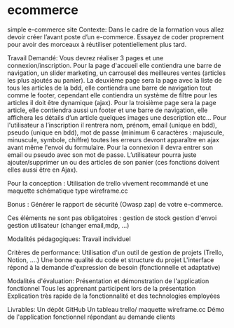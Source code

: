 # ecommerce
simple e-commerce site
Contexte:
Dans le cadre de la formation vous allez devoir créer l’avant poste d’un e-commerce.
Essayez de coder proprement pour avoir des morceaux à réutiliser potentiellement plus tard. 

Travail Demandé:
​Vous devrez réaliser 3 pages et une connexion/inscription.
Pour la page d'accueil elle contiendra une barre de navigation, un slider marketing, un carrousel des meilleures ventes (articles les plus ajoutés au panier).
La deuxième page sera la page avec la liste de tous les articles de la bdd, elle contiendra une barre de navigation tout comme le footer, cependant elle contiendra un système de filtre pour les articles il doit être dynamique (ajax). 
Pour la troisième page sera la page article, elle contiendra aussi un footer et une barre de navigation, elle affichera les détails d’un article quelques images une description etc…
Pour l'utilisateur a l’inscription il rentrera nom, prénom, email (unique en bdd), pseudo (unique en bdd), mot de passe (minimum 6 caractères : majuscule, minuscule, symbole, chiffre) toutes les erreurs devront apparaître en ajax avant même l'envoi du formulaire.
Pour la connexion il devra entrer son email ou pseudo avec son mot de passe.
L’utilisateur pourra juste ajouter/supprimer un ou des articles de son panier (ces fonctions doivent elles aussi être en Ajax). 

Pour la conception : 
Utilisation de trello vivement recommandé et une maquette schématique type wireframe.cc 

Bonus : 
Générer le rapport de sécurité (Owasp zap) de votre e-commerce. 

Ces éléments ne sont pas obligatoires : 
gestion de stock
gestion d'envoi
gestion utilisateur (changer email,mdp, …)

Modalités pédagogiques:
Travail individuel

Critères de performance:
Utilisation d'un outil de gestion de projets (Trello, Notion, ….)
Une bonne qualité du code et structure du projet
L'interface répond à la demande d'expression de besoin (fonctionnelle et adaptative)

Modalités d'évaluation:
Présentation et démonstration de l'application fonctionnel
Tous les apprenant participent lors de la présentation
Explication très rapide de la fonctionnalité et des technologies employées

Livrables:
Un dépôt GitHub
Un tableau trello/ maquette wireframe.cc
Démo de l'application fonctionnel répondant au demande clients
